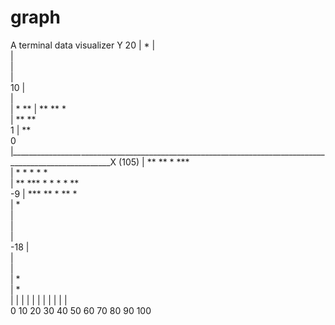 # graph
A terminal data visualizer
   Y
 20 |                                                    *
    |                                                     
    |                                                     
    |                                                     
    |                                                     
 10 |                                                     
    |                                                     
    |                                            *     ** 
    |                                          ** **  *   
    |                                        **     **    
  1 |                                      **             
  0 |*_________________*______________________________________________________________________________________X (105)
    | **             ** *           ***                   
    |   *           *         *    *   *                  
    |    **      ***       * * *  *     **                
 -9 |      *** **           *   **        *               
    |         *                                           
    |                                                     
    |                                                     
    |                                                     
-18 |                                                     
    |                                                     
    |                                                     
    |                    *                                
    |                     *                               
    |         |         |         |         |         |         |         |         |         |         |    
    0         10        20        30        40        50        60        70        80        90        100       
